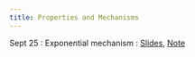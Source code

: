 ```yaml
---
title: Properties and Mechanisms
---
```


Sept 25
: Exponential mechanism
  : [Slides](https://drive.google.com/open?id=11raUd0eISdDOI2uOAXAmDtj2SnMYtoFh&usp=drive_fs), [Note](https://drive.google.com/file/d/18O6O0HncU_b0KyNyw6motBz-0-xgTPfA/view?usp=sharing)

<!--

Sept 28
: Composition and exponential mechanism
  : [Slides](https://drive.google.com/file/d/1hPeYr55Nzhq-Cm_Vc76qJx3mjWg9-9th/view?usp=sharing), [Note](https://drive.google.com/file/d/18O6O0HncU_b0KyNyw6motBz-0-xgTPfA/view?usp=sharing), [Example of exponential mechanism](https://drive.google.com/file/d/1mQ3jVwvfMhirezdhgXQIfg-KYFEK9bNd/view?usp=sharing)

Sept 30
: **Recitation**{: .label .label-purple} Review on DP properties, exponential mechanism and HW2

-->